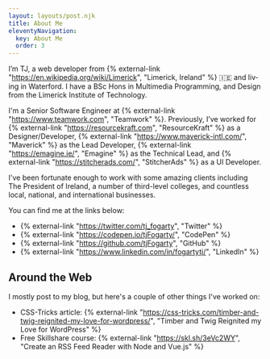 ```yaml
---
layout: layouts/post.njk
title: About Me
eleventyNavigation:
  key: About Me
  order: 3
---
```


I’m TJ, a web devel­op­er from {% external-link "https://en.wikipedia.org/wiki/Limerick", "Lim­er­ick, Ire­land" %} 🇮🇪 and liv­ing in Water­ford. I have a BSc Hons in Multimedia Programming, and Design from the Limerick Institute of Technology.

I'm a Senior Software Engineer at {% external-link "https://www.teamwork.com", "Teamwork" %}. Pre­vi­ous­ly, I’ve worked for {% external-link "https://resourcekraft.com", "ResourceKraft" %} as a Designer/​Developer, {% external-link "https://www.maverick-intl.com/", "Mav­er­ick" %} as the Lead Devel­op­er, {% external-link "https://emagine.ie/", "Emag­ine" %} as the Tech­ni­cal Lead, and {% external-link "https://stitcherads.com/", "StitcherAds" %} as a UI Devel­op­er.

I've been fortunate enough to work with some amazing clients including The President of Ireland, a number of third-level colleges, and countless local, national, and international businesses.

You can find me at the links below:

- {% external-link "https://twitter.com/tj_fogarty", "Twit­ter" %}
- {% external-link "https://codepen.io/tjFogarty/", "Code­Pen" %}
- {% external-link "https://github.com/tjFogarty", "GitHub" %}
- {% external-link "https://www.linkedin.com/in/fogartytj/", "LinkedIn" %}

## Around the Web

I mostly post to my blog, but here's a couple of other things I've worked on:

- CSS-Tricks article: {% external-link "https://css-tricks.com/timber-and-twig-reignited-my-love-for-wordpress/", "Tim­ber and Twig Reignit­ed my Love for Word­Press" %}
- Free Skillshare course: {% external-link "https://skl.sh/3eVc2WY", "Create an RSS Feed Reader with Node and Vue.js" %}
